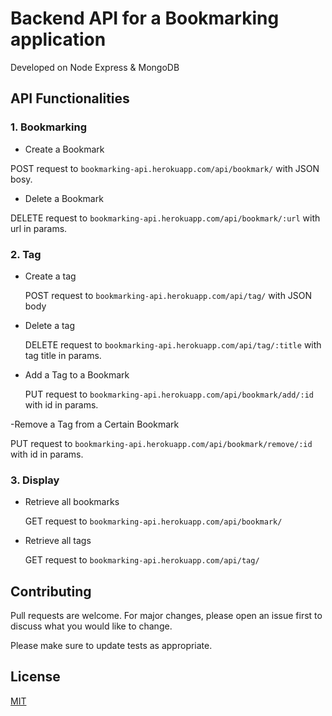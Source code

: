 # Backend API for a Bookmarking application

Developed on Node Express &amp; MongoDB

## API Functionalities

### 1. Bookmarking

- Create a Bookmark

POST request to `bookmarking-api.herokuapp.com/api/bookmark/` with JSON bosy.

- Delete a Bookmark

DELETE request to `bookmarking-api.herokuapp.com/api/bookmark/:url` with url in params.

### 2. Tag

- Create a tag

  POST request to `bookmarking-api.herokuapp.com/api/tag/` with JSON body

- Delete a tag

  DELETE request to `bookmarking-api.herokuapp.com/api/tag/:title` with tag title in params.

- Add a Tag to a Bookmark

  PUT request to `bookmarking-api.herokuapp.com/api/bookmark/add/:id` with id in params.

-Remove a Tag from a Certain Bookmark

  PUT request to `bookmarking-api.herokuapp.com/api/bookmark/remove/:id` with id in params.


### 3. Display

- Retrieve all bookmarks

  GET request to `bookmarking-api.herokuapp.com/api/bookmark/`

- Retrieve all tags

  GET request to `bookmarking-api.herokuapp.com/api/tag/`


## Contributing
Pull requests are welcome. For major changes, please open an issue first to discuss what you would like to change.

Please make sure to update tests as appropriate.

## License
[MIT](https://choosealicense.com/licenses/mit/)
